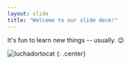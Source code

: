 ```yaml
---
layout: slide
title: "Welcome to our slide deck!"
---
```


It's fun to learn new things -- usually. :wink:

![luchadortocat](https://octodex.github.com/images/luchadortocat.png)
{: .center}
